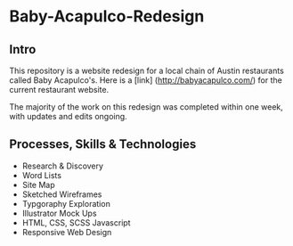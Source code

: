 # Baby-Acapulco-Redesign


## Intro

This repository is a website redesign for a local chain of Austin restaurants called Baby Acapulco's. Here is a [link] (http://babyacapulco.com/) for the current restaurant website.

The majority of the work on this redesign was completed within one week, with updates and edits ongoing.


## Processes, Skills & Technologies

* Research & Discovery
* Word Lists
* Site Map
* Sketched Wireframes 
* Typgoraphy Exploration
* Illustrator Mock Ups
* HTML, CSS, SCSS Javascript
* Responsive Web Design
